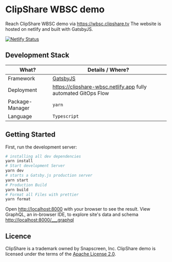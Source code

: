 # ClipShare WBSC demo

Reach ClipShare WBSC demo via https://wbsc.clipshare.tv
The website is hosted on netlify and built with GatsbyJS.

[![Netlify Status](https://api.netlify.com/api/v1/badges/7c0e857a-d309-4f4c-9aa6-6fc10fb16594/deploy-status)](https://app.netlify.com/sites/clipshare-demo/deploys)

## Development Stack

| What?           | Details / Where?                                                      |
| --------------- | --------------------------------------------------------------------- |
| Framework       | [GatsbyJS](https://www.gatsbyjs.com/)                                 |
| Deployment      | https://clipshare-wbsc.netlify.app fully automated GitOps Flow     |
| Package-Manager | `yarn`                                                                |
| Language        | `Typescript`                                                          |

## Getting Started

First, run the development server:

```bash
# installing all dev dependencies
yarn install
# Start development Server
yarn dev
# starts a Gatsby.js production server
yarn start
# Production Build
yarn build
# Format all Files with prettier
yarn format

```

Open [http://localhost:8000](http://localhost:8000) with your browser to see the result.
View GraphQL, an in-browser IDE, to explore site's data and schema [http://localhost:8000/\_\_\_graphql](http://localhost:8000/___graphql)

## Licence

ClipShare is a trademark owned by Snapscreen, Inc.
ClipShare demo is licensed under the terms of the [Apache License 2.0](LICENSE).
